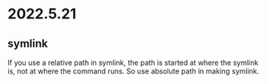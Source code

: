 # 2022.5.21

## symlink

If you use a relative path in symlink, the path is started at where the symlink is, not at where the command runs. So use absolute path in making symlink.